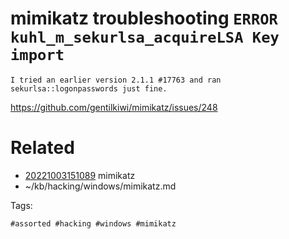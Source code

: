 # mimikatz troubleshooting `ERROR kuhl_m_sekurlsa_acquireLSA Key import`
```
I tried an earlier version 2.1.1 #17763 and ran sekurlsa::logonpasswords just fine.
```
https://github.com/gentilkiwi/mimikatz/issues/248

# Related

- [20221003151089](/zet/20221003151089/README.md) mimikatz
- ~/kb/hacking/windows/mimikatz.md

Tags:

    #assorted #hacking #windows #mimikatz
